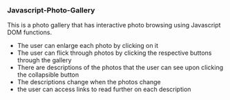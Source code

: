 ### Javascript-Photo-Gallery
This is a photo gallery that has interactive photo browsing using Javascript DOM functions.
   - The user can enlarge each photo by clicking on it
   - The user can flick through photos by clicking the respective buttons through the gallery
   - There are descriptions of the photos that the user can see upon clicking the collapsible button
   - The descriptions change when the photos change
   - the user can access links to read further on each description

